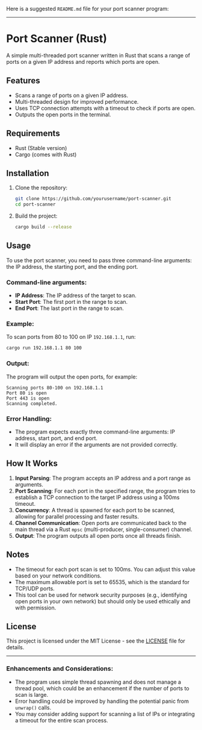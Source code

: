 Here is a suggested `README.md` file for your port scanner program:

---

# Port Scanner (Rust)

A simple multi-threaded port scanner written in Rust that scans a range of ports on a given IP address and reports which ports are open.

## Features

- Scans a range of ports on a given IP address.
- Multi-threaded design for improved performance.
- Uses TCP connection attempts with a timeout to check if ports are open.
- Outputs the open ports in the terminal.

## Requirements

- Rust (Stable version)
- Cargo (comes with Rust)

## Installation

1. Clone the repository:
   ```bash
   git clone https://github.com/yourusername/port-scanner.git
   cd port-scanner
   ```

2. Build the project:
   ```bash
   cargo build --release
   ```

## Usage

To use the port scanner, you need to pass three command-line arguments: the IP address, the starting port, and the ending port.

### Command-line arguments:

- **IP Address**: The IP address of the target to scan.
- **Start Port**: The first port in the range to scan.
- **End Port**: The last port in the range to scan.

### Example:

To scan ports from 80 to 100 on IP `192.168.1.1`, run:

```bash
cargo run 192.168.1.1 80 100
```

### Output:
The program will output the open ports, for example:

```
Scanning ports 80-100 on 192.168.1.1
Port 80 is open
Port 443 is open
Scanning completed.
```

### Error Handling:

- The program expects exactly three command-line arguments: IP address, start port, and end port.
- It will display an error if the arguments are not provided correctly.

## How It Works

1. **Input Parsing**: The program accepts an IP address and a port range as arguments.
2. **Port Scanning**: For each port in the specified range, the program tries to establish a TCP connection to the target IP address using a 100ms timeout.
3. **Concurrency**: A thread is spawned for each port to be scanned, allowing for parallel processing and faster results.
4. **Channel Communication**: Open ports are communicated back to the main thread via a Rust `mpsc` (multi-producer, single-consumer) channel.
5. **Output**: The program outputs all open ports once all threads finish.

## Notes

- The timeout for each port scan is set to 100ms. You can adjust this value based on your network conditions.
- The maximum allowable port is set to 65535, which is the standard for TCP/UDP ports.
- This tool can be used for network security purposes (e.g., identifying open ports in your own network) but should only be used ethically and with permission.

## License

This project is licensed under the MIT License - see the [LICENSE](LICENSE) file for details.

---

### Enhancements and Considerations:
- The program uses simple thread spawning and does not manage a thread pool, which could be an enhancement if the number of ports to scan is large.
- Error handling could be improved by handling the potential panic from `unwrap()` calls.
- You may consider adding support for scanning a list of IPs or integrating a timeout for the entire scan process.

